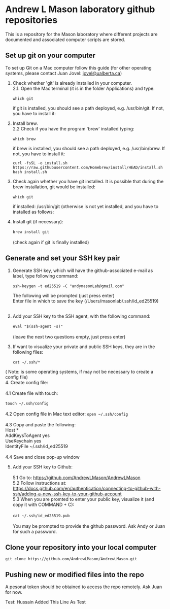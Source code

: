 # Andrew L Mason laboratory github repositories #

This is a repository for the Mason laboratory where different projects are documented and associated computer scripts are stored.

## Set up git on your computer ##
To set up Git on a Mac computer follow this guide (for other operating systems, please contact Juan Jovel: <jovel@ualberta.ca>)

1. Check whether 'git' is already installed in your computer. <br>
  2.1. Open the Mac terminal (it is in the folder Applications) and type: <br><br> 
  ```which git``` <br>
      
    if git is installed, you should see a path deployed, e.g. /usr/bin/git. If not, you have to install it:

2. Install brew. <br>
  2.2 Check if you have the program 'brew' installed typing: <br><br>
    ```which brew``` <br> 
      
    if brew is installed, you should see a path deployed, e.g. /usr/bin/brew. If not, you have to install it: <br>
    
    ```curl -fsSL -o install.sh https://raw.githubusercontent.com/Homebrew/install/HEAD/install.sh``` <br>
    ```bash install.sh```<br>
    
 3. Check again whether you have git installed. It is possible that during the brew installation, git would be installed:<br><br>
    ```which git``` <br>
    
    if installed: /usr/bin/git (otherwise is not yet installed, and you have to installed as follows:<br>
 
 4. Install git (if necessary):<br><br>
    ```brew install git``` <br>    
    (check again if git is finally installed)<br>

## Generate and set your SSH key pair ##

1. Generate SSH key, which will have the github-associated e-mail as label, type following command:<br><br>
    ```ssh-keygen -t ed25519 -C "andymasonLab@gmail.com"```<br>
    
    The following will be prompted (just press enter) <br>
    Enter file in which to save the key (/Users/masonlab/.ssh/id_ed25519) <br><br>

2. Add your SSH key to the SSH agent, with the following command: <br><br>
    ```eval "$(ssh-agent -s)"``` <br><br>
    (leave the next two questions empty, just press enter)

3. If want to visualize your private and public SSH keys, they are in the following files: <br><br>
    ```cat ~/.ssh/*``` 

( Note: is some operating systems, if may not be necessary to create a config file) <br>
4. Create config file: <br><br>
  4.1 Create file with touch: <br><br>
    ```touch ~/.ssh/config``` <br><br>
  4.2 Open config file in Mac text editor:
    ```open ~/.ssh/config``` <br><br>
  4.3 Copy and paste the following:<br>
  Host *<br>
  AddKeysToAgent yes<br>
  UseKeychain yes<br>
  IdentityFile ~/.ssh/id_ed25519<br><br>
  4.4 Save and close pop-up window<br>
  
5. Add your SSH key to Github:<br><br>
  5.1 Go to: https://github.com/AndrewLMason/AndrewLMason <br>
  5.2 Follow instructions at: https://docs.github.com/en/authentication/connecting-to-github-with-ssh/adding-a-new-ssh-key-to-your-github-account <br>
  5.3 When you are promted to enter your public key, visualize it (and copy it with COMMAND + C): <br><br>
    ```cat ~/.ssh/id_ed25519.pub```<br><br>
    You may be prompted to provide the github password. Ask Andy or Juan for such a password.
  
## Clone your repository into your local computer ##

```git clone https://github.com/AndrewLMason/AndrewLMason.git```

## Pushing new or modified files into the repo ## 
A pesonal token should be obtained to access the repo remotely. Ask Juan for now.



    
Test: Hussain Added This Line As Test



<!---
For questions about this repository please write to andymasonLab@gmail.com--->
